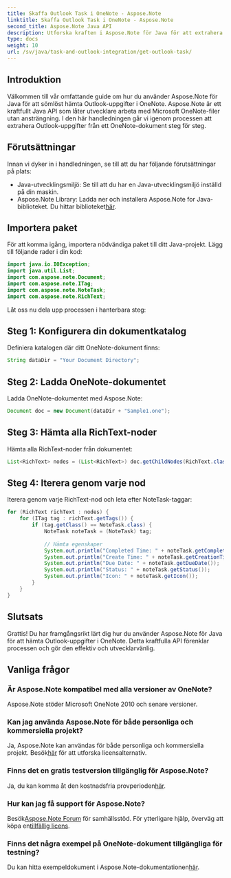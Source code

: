 ```yaml
---
title: Skaffa Outlook Task i OneNote - Aspose.Note
linktitle: Skaffa Outlook Task i OneNote - Aspose.Note
second_title: Aspose.Note Java API
description: Utforska kraften i Aspose.Note för Java för att extrahera Outlook-uppgifter från OneNote utan ansträngning. Följ vår steg-för-steg-guide och förbättra dina dokumentbehandlingsmöjligheter.
type: docs
weight: 10
url: /sv/java/task-and-outlook-integration/get-outlook-task/
---
```

## Introduktion
Välkommen till vår omfattande guide om hur du använder Aspose.Note för Java för att sömlöst hämta Outlook-uppgifter i OneNote. Aspose.Note är ett kraftfullt Java API som låter utvecklare arbeta med Microsoft OneNote-filer utan ansträngning. I den här handledningen går vi igenom processen att extrahera Outlook-uppgifter från ett OneNote-dokument steg för steg.
## Förutsättningar
Innan vi dyker in i handledningen, se till att du har följande förutsättningar på plats:
- Java-utvecklingsmiljö: Se till att du har en Java-utvecklingsmiljö inställd på din maskin.
-  Aspose.Note Library: Ladda ner och installera Aspose.Note for Java-biblioteket. Du hittar biblioteket[här](https://releases.aspose.com/note/java/).
## Importera paket
För att komma igång, importera nödvändiga paket till ditt Java-projekt. Lägg till följande rader i din kod:
```java
import java.io.IOException;
import java.util.List;
import com.aspose.note.Document;
import com.aspose.note.ITag;
import com.aspose.note.NoteTask;
import com.aspose.note.RichText;

```
Låt oss nu dela upp processen i hanterbara steg:
## Steg 1: Konfigurera din dokumentkatalog
Definiera katalogen där ditt OneNote-dokument finns:
```java
String dataDir = "Your Document Directory";
```
## Steg 2: Ladda OneNote-dokumentet
Ladda OneNote-dokumentet med Aspose.Note:
```java
Document doc = new Document(dataDir + "Sample1.one");
```
## Steg 3: Hämta alla RichText-noder
Hämta alla RichText-noder från dokumentet:
```java
List<RichText> nodes = (List<RichText>) doc.getChildNodes(RichText.class);
```
## Steg 4: Iterera genom varje nod
Iterera genom varje RichText-nod och leta efter NoteTask-taggar:
```java
for (RichText richText : nodes) {
    for (ITag tag : richText.getTags()) {
        if (tag.getClass() == NoteTask.class) {
            NoteTask noteTask = (NoteTask) tag;
            
            // Hämta egenskaper
            System.out.println("Completed Time: " + noteTask.getCompletedTime());
            System.out.println("Create Time: " + noteTask.getCreationTime());
            System.out.println("Due Date: " + noteTask.getDueDate());
            System.out.println("Status: " + noteTask.getStatus());
            System.out.println("Icon: " + noteTask.getIcon());
        }
    }
}
```
## Slutsats
Grattis! Du har framgångsrikt lärt dig hur du använder Aspose.Note för Java för att hämta Outlook-uppgifter i OneNote. Detta kraftfulla API förenklar processen och gör den effektiv och utvecklarvänlig.
## Vanliga frågor
### Är Aspose.Note kompatibel med alla versioner av OneNote?
Aspose.Note stöder Microsoft OneNote 2010 och senare versioner.
### Kan jag använda Aspose.Note för både personliga och kommersiella projekt?
 Ja, Aspose.Note kan användas för både personliga och kommersiella projekt. Besök[här](https://purchase.aspose.com/buy) för att utforska licensalternativ.
### Finns det en gratis testversion tillgänglig för Aspose.Note?
 Ja, du kan komma åt den kostnadsfria provperioden[här](https://releases.aspose.com/).
### Hur kan jag få support för Aspose.Note?
 Besök[Aspose.Note Forum](https://forum.aspose.com/c/note/28) för samhällsstöd. För ytterligare hjälp, överväg att köpa en[tillfällig licens](https://purchase.aspose.com/temporary-license/).
### Finns det några exempel på OneNote-dokument tillgängliga för testning?
 Du kan hitta exempeldokument i Aspose.Note-dokumentationen[här](https://reference.aspose.com/note/java/).
